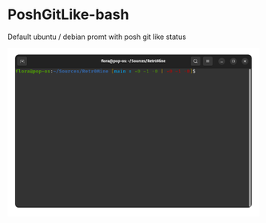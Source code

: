 # PoshGitLike-bash
Default ubuntu / debian promt with posh git like status

![image](.assets/screenshot.png)

